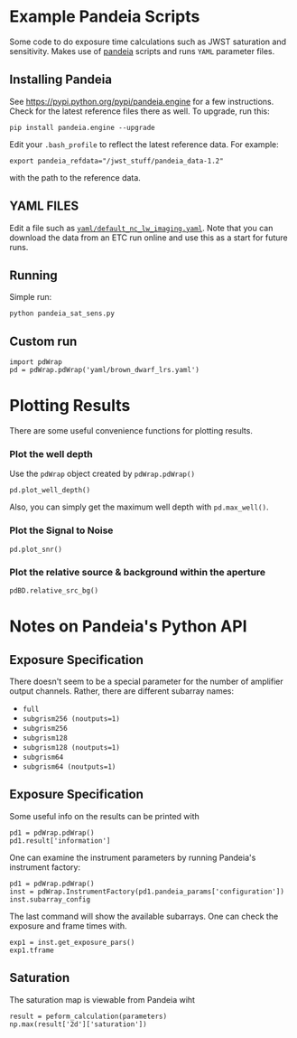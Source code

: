 # Example Pandeia Scripts

Some code to do exposure time calculations such as JWST saturation and sensitivity. Makes use of <a href="http://ssb.stsci.edu/pandeia/engine/1.0/">pandeia</a> scripts and runs `YAML` parameter files.

## Installing Pandeia
See <a href="https://pypi.python.org/pypi/pandeia.engine">https://pypi.python.org/pypi/pandeia.engine</a> for a few instructions. Check for the latest reference files there as well. To upgrade, run this:

	pip install pandeia.engine --upgrade

Edit your `.bash_profile` to reflect the latest reference data. For example:

	export pandeia_refdata="/jwst_stuff/pandeia_data-1.2"
with the path to the reference data.

## YAML FILES

Edit a file such as <a href="yaml/default_nc_lw_imaging.yaml">`yaml/default_nc_lw_imaging.yaml`</a>. Note that you can download the data from an ETC run online and use this as a start for future runs.

## Running
Simple run:

	python pandeia_sat_sens.py 


## Custom run

	import pdWrap
	pd = pdWrap.pdWrap('yaml/brown_dwarf_lrs.yaml')
	
# Plotting Results
There are some useful convenience functions for plotting results.

### Plot the well depth
Use the `pdWrap` object created by `pdWrap.pdWrap()`

	pd.plot_well_depth()

Also, you can simply get the maximum well depth with `pd.max_well()`.

### Plot the Signal to Noise

	pd.plot_snr()

### Plot the relative source & background within the aperture

	pdBD.relative_src_bg()

# Notes on Pandeia's Python API

## Exposure Specification

There doesn't seem to be a special parameter for the number of amplifier output channels. Rather, there are different subarray names:

 - `full`
 - `subgrism256 (noutputs=1)`
 - `subgrism256`
 - `subgrism128`
 - `subgrism128 (noutputs=1)`
 - `subgrism64`
 - `subgrism64 (noutputs=1)`

## Exposure Specification
Some useful info on the results can be printed with 

	pd1 = pdWrap.pdWrap()
	pd1.result['information']

One can examine the instrument parameters by running Pandeia's instrument factory:

	pd1 = pdWrap.pdWrap()
	inst = pdWrap.InstrumentFactory(pd1.pandeia_params['configuration'])
	inst.subarray_config
	
The last command will show the available subarrays. One can check the exposure and frame times with.

	exp1 = inst.get_exposure_pars()
	exp1.tframe

## Saturation
The saturation map is viewable from Pandeia wiht

	result = peform_calculation(parameters)
	np.max(result['2d']['saturation'])
